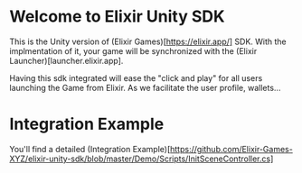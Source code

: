 # Welcome to Elixir Unity SDK

This is the Unity version of (Elixir Games)[https://elixir.app/] SDK. With the implmentation of it, your game will be synchronized with the (Elixir Launcher)[launcher.elixir.app]. 

Having this sdk integrated will ease the "click and play" for all users launching the Game from Elixir. As we facilitate the user profile, wallets...

# Integration Example

You'll find a detailed (Integration Example)[https://github.com/Elixir-Games-XYZ/elixir-unity-sdk/blob/master/Demo/Scripts/InitSceneController.cs]
